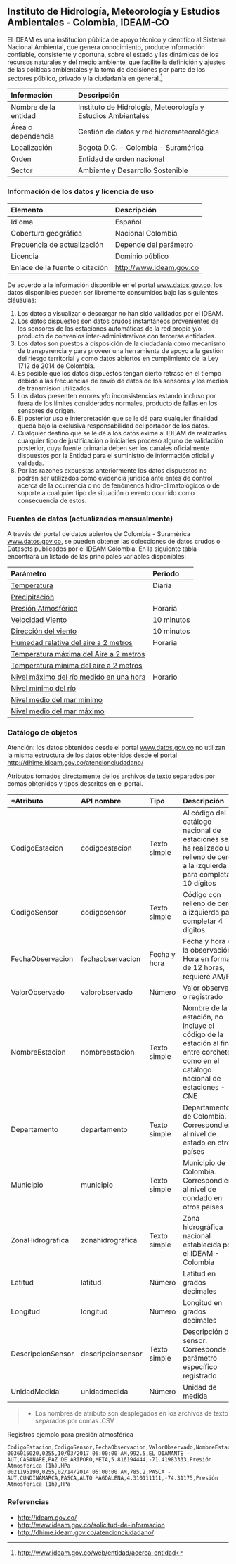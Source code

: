 ## Instituto de Hidrología, Meteorología y Estudios Ambientales - Colombia, IDEAM-CO  

El IDEAM es una institución pública de apoyo técnico y científico al Sistema Nacional Ambiental, que genera conocimiento, produce información confiable, consistente y oportuna, sobre el estado y las dinámicas de los recursos naturales y del medio ambiente, que facilite la definición y ajustes de las políticas ambientales y la toma de decisiones por parte de los sectores público, privado y la ciudadanía en general.[^1]

| Información          | Descripción                                                  |
|:---------------------|:-------------------------------------------------------------|
| Nombre de la entidad | Instituto de Hidrología, Meteorología y Estudios Ambientales |
| Área o dependencia   | Gestión de datos y red hidrometeorológica                    |
| Localización         | Bogotá D.C. - Colombia - Suramérica                          |
| Orden                | Entidad de orden nacional                                    |
| Sector               | Ambiente y Desarrollo Sostenible                             |


### Información de los datos y licencia de uso

| Elemento                       | Descripción             |
|:-------------------------------|:------------------------|
| Idioma                         | Español                 |
| Cobertura geográfica           | Nacional Colombia       |
| Frecuencia de actualización    | Depende del parámetro   |
| Licencia                       | Dominio público         |
| Enlace de la fuente o citación | http://www.ideam.gov.co |


De acuerdo a la información disponible en el portal www.datos.gov.co, los datos disponibles pueden ser libremente consumidos bajo las siguientes cláusulas:

1. Los datos a visualizar o descargar no han sido validados por el IDEAM.
2. Los datos dispuestos son datos crudos instantáneos provenientes de los sensores de las estaciones automáticas de la red propia y/o producto de convenios inter-administrativos con terceras entidades.
3. Los datos son puestos a disposición de la ciudadanía como mecanismo de transparencia y para proveer una herramienta de apoyo a la gestión del riesgo territorial y como datos abiertos en cumplimiento de la Ley 1712 de 2014 de Colombia.
4. Es posible que los datos dispuestos tengan cierto retraso en el tiempo debido a las frecuencias de envío de datos de los sensores y los medios de transmisión utilizados. 
5. Los datos presenten errores y/o inconsistencias estando incluso por fuera de los límites considerados normales, producto de fallas en los sensores de origen.
6. El posterior uso e interpretación que se le dé para cualquier finalidad queda bajo la exclusiva responsabilidad del portador de los datos.
7. Cualquier destino que se le dé a los datos exime al IDEAM de realizarles cualquier tipo de justificación o iniciarles proceso alguno de validación posterior, cuya fuente primaria deben ser los canales oficialmente dispuestos por la Entidad para el suministro de información oficial y validada.
8. Por las razones expuestas anteriormente los datos dispuestos no podrán ser utilizados como evidencia jurídica ante entes de control acerca de la ocurrencia o no de fenómenos hidro-climatológicos o de soporte a cualquier tipo de situación o evento ocurrido como consecuencia de estos.


### Fuentes de datos (actualizados mensualmente)

A través del portal de datos abiertos de Colombia - Suramérica www.datos.gov.co, se pueden obtener las colecciones de datos crudos o Datasets publicados por el IDEAM Colombia. En la siguiente tabla encontrará un listado de las principales variables disponibles:  

<div align="center">

| Parámetro                                                                                                                                      | Periodo    |
|:-----------------------------------------------------------------------------------------------------------------------------------------------|:-----------|
| [Temperatura](https://www.datos.gov.co/Ambiente-y-Desarrollo-Sostenible/Datos-Hidrometeorol-gicos-Crudos-Red-de-Estaciones/sbwg-7ju4)          | Diaria     |
| [Precipitación](https://www.datos.gov.co/Ambiente-y-Desarrollo-Sostenible/Precipitaci-n/s54a-sgyg)                                             |            |
| [Presión Atmosférica](https://www.datos.gov.co/Ambiente-y-Desarrollo-Sostenible/Presi-n-Atmosf-rica/62tk-nxj5)                                 | Horaria    |
| [Velocidad Viento](https://www.datos.gov.co/Ambiente-y-Desarrollo-Sostenible/Velocidad-Viento/sgfv-3yp8)                                       | 10 minutos |
| [Dirección del viento](https://www.datos.gov.co/Ambiente-y-Desarrollo-Sostenible/Direcci-n-Viento/kiw7-v9ta)                                   | 10 minutos |
| [Humedad relativa del aire a 2 metros](https://www.datos.gov.co/Ambiente-y-Desarrollo-Sostenible/Humedad-del-Aire-2-metros/uext-mhny)          | Horaria    |
| [Temperatura máxima del Aire a 2 metros](https://www.datos.gov.co/Ambiente-y-Desarrollo-Sostenible/Temperatura-M%C3%A1xima-del-Aire/ccvq-rp9s) |            |
| [Temperatura mínima del aire a 2 metros](https://www.datos.gov.co/Ambiente-y-Desarrollo-Sostenible/Temperatura-M%C3%ADnima-del-Aire/afdg-3zpb) |            |
| [Nivel máximo del río medido en una hora](https://www.datos.gov.co/Ambiente-y-Desarrollo-Sostenible/Nivel-M%C3%A1ximo/vfth-yucv)               | Horario    |
| [Nivel mínimo del río](https://www.datos.gov.co/Ambiente-y-Desarrollo-Sostenible/Nivel-M%C3%ADnimo/pt9a-aamx)                                  |            |
| [Nivel medio del mar mínimo](https://www.datos.gov.co/Ambiente-y-Desarrollo-Sostenible/Nivel-del-Mar-M%C3%ADnimo/7z6g-yx9q)                    |            |
| [Nivel medio del mar máximo](https://www.datos.gov.co/Ambiente-y-Desarrollo-Sostenible/Nivel-del-Mar-M%C3%A1ximo/uxy3-jchf)                    |            |

</div>


### Catálogo de objetos

Atención: los datos obtenidos desde el portal www.datos.gov.co no utilizan la misma estructura de los datos obtenidos desde el portal http://dhime.ideam.gov.co/atencionciudadano/

Atributos tomados directamente de los archivos de texto separados por comas obtenidos y tipos descritos en el portal.

| *Atributo         | API nombre        | Tipo         | Descripción                                                                                                                          |
|:------------------|:------------------|:-------------|:-------------------------------------------------------------------------------------------------------------------------------------|
| CodigoEstacion    | codigoestacion    | Texto simple | Al código del catálogo nacional de estaciones se le ha realizado un relleno de ceros a la izquierda para completar 10 dígitos        |
| CodigoSensor      | codigosensor      | Texto simple | Código con relleno de ceros a izquierda para completar 4 dígitos                                                                     |
| FechaObservacion  | fechaobservacion  | Fecha y hora | Fecha y hora de la observación. Hora en formato de 12 horas, requiere AM/PM                                                          |
| ValorObservado    | valorobservado    | Número       | Valor observado o registrado                                                                                                         |
| NombreEstacion    | nombreestacion    | Texto simple | Nombre de la estación, no incluye el código de la estación al final entre corchetes como en el catálogo nacional de estaciones - CNE |
| Departamento      | departamento      | Texto simple | Departamento de Colombia. Correspondiente al nivel de estado en otros países                                                         |
| Municipio         | municipio         | Texto simple | Municipio de Colombia. Correspondiente al nivel de condado en otros países                                                           |
| ZonaHidrografica  | zonahidrografica  | Texto simple | Zona hidrográfica nacional establecida por el IDEAM - Colombia                                                                       |
| Latitud           | latitud           | Número       | Latitud en grados decimales                                                                                                          |
| Longitud          | longitud          | Número       | Longitud en grados decimales                                                                                                         |
| DescripcionSensor | descripcionsensor | Texto simple | Descripción del sensor. Corresponde al parámetro específico registrado                                                               |
| UnidadMedida      | unidadmedida      | Número       | Unidad de medida                                                                                                                     |

> * Los nombres de atributo son desplegados en los archivos de texto separados por comas .CSV 

Registros ejemplo para presión atmosférica 
```
CodigoEstacion,CodigoSensor,FechaObservacion,ValorObservado,NombreEstacion,Departamento,Municipio,ZonaHidrografica,Latitud,Longitud,DescripcionSensor,UnidadMedida
0036015020,0255,10/03/2017 06:00:00 AM,992.5,EL DIAMANTE - AUT,CASANARE,PAZ DE ARIPORO,META,5.816194444,-71.41983333,Presión Atmosferica (1h),HPa
0021195190,0255,02/14/2014 05:00:00 AM,785.2,PASCA - AUT,CUNDINAMARCA,PASCA,ALTO MAGDALENA,4.310111111,-74.31175,Presión Atmosferica (1h),HPa
```


### Referencias

* http://ideam.gov.co/
* http://www.ideam.gov.co/solicitud-de-informacion
* http://dhime.ideam.gov.co/atencionciudadano/

[^1]: http://www.ideam.gov.co/web/entidad/acerca-entidad
